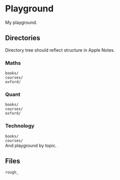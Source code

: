 # Playground
My playground.

## Directories
Directory tree should reflect structure in Apple Notes.

### Maths
`books/`\
`courses/`\
`oxford/`

### Quant
`books/`\
`courses/`\
`oxford/`

### Technology
`books/`\
`courses/`\
And playground by topic.

## Files
`rough_`
